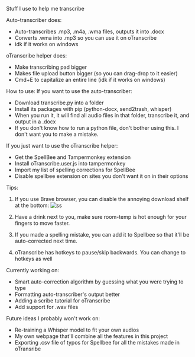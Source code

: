 Stuff I use to help me transcribe

Auto-transcriber does:
- Auto-transcribes .mp3, .m4a, .wma files, outputs it into .docx
- Converts .wma into .mp3 so you can use it on oTranscribe
- idk if it works on windows

oTranscribe helper does:
- Make transcribing pad bigger
- Makes file upload button bigger (so you can drag-drop to it easier)
- Cmd+E to capitalize an entire line (idk if it works on windows)

How to use:
If you want to use the auto-transcriber:
- Download transcribe.py into a folder
- Install its packages with pip (python-docx, send2trash, whisper)
- When you run it, it will find all audio files in that folder, transcribe it, and output in a .docx
- If you don't know how to run a python file, don't bother using this. I don't want you to make a mistake.

If you just want to use the oTranscribe helper:
- Get the SpellBee and Tampermonkey extension
- Install oTranscribe.user.js into tampermonkey
- Import my list of spelling corrections for SpellBee 
- Disable spellbee extension on sites you don't want it on in their options

Tips:
1. If you use Brave browser, you can disable the annoying download shelf at the bottom: ![ss](https://i.imgur.com/CWkjmWe.png)

2. Have a drink next to you, make sure room-temp is hot enough for your fingers to move faster.

3. If you made a spelling mistake, you can add it to Spellbee so that it'll be auto-corrected next time.

4. oTranscribe has hotkeys to pause/skip backwards. You can change to hotkeys as well

Currently working on:
- Smart auto-correction algorithm by guessing what you were trying to type
- Formatting auto-transcriber's output better
- Adding a scribe tutorial for oTranscribe
- Add support for .wav files

Future ideas I probably won't work on:
- Re-training a Whisper model to fit your own audios
- My own webpage that'll combine all the features in this project
- Exporting .csv file of typos for Spellbee for all the mistakes made in oTransribe

